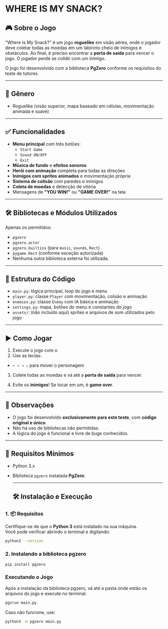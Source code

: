 # WHERE IS MY SNACK?

## 🎮 Sobre o Jogo

"Where Is My Snack?" é um jogo **roguelike** em visão aérea, onde o jogador deve coletar todas as moedas em um labirinto cheio de inimigos e obstáculos. Ao final, é preciso encontrar a **porta de saída** para vencer o jogo. O jogador perde se colidir com um inimigo.

O jogo foi desenvolvido com a biblioteca **PgZero** conforme os requisitos do teste de tutores.

---

## 🧩 Gênero

- Roguelike (visão superior, mapa baseado em células, movimentação animada e suave)

---

## ✅ Funcionalidades

- **Menu principal** com três botões:
  - `Start Game`
  - `Sound ON/OFF`
  - `Exit`
- **Música de fundo** e **efeitos sonoros**
- **Herói com animação** completa para todas as direções
- **Inimigos com sprites animados** e movimentação própria
- **Sistema de colisão** com paredes e inimigos
- **Coleta de moedas** e detecção de vitória
- Mensagens de **"YOU WIN!"** ou **"GAME OVER!"** na tela

---

## 🛠️ Bibliotecas e Módulos Utilizados

Apenas os permitidos:

- `pgzero`
- `pgzero.actor`
- `pgzero.builtins` (para `music`, `sounds`, `Rect`)
- `pygame.Rect` (conforme exceção autorizada)
- Nenhuma outra biblioteca externa foi utilizada.

---

## 🧠 Estrutura do Código

- `main.py`: lógica principal, loop do jogo e menu
- `player.py`: classe `Player` com movimentação, colisão e animação
- `enemies.py`: classe `Enemy` com IA básica e animação
- `settings.py`: mapa, botões do menu e constantes do jogo
- `assets/`: (não incluído aqui) sprites e arquivos de som utilizados pelo jogo

---

## ▶️ Como Jogar

1. Execute o jogo com o 
2. Use as teclas:
- `← ↑ → ↓` para mover o personagem

3. Colete todas as moedas e vá até a **porta de saída** para vencer.

4. Evite os **inimigos**! Se tocar em um, é **game over**.

---

## 📁 Observações

- O jogo foi desenvolvido **exclusivamente para este teste**, com **código original e único**.
- Não há uso de bibliotecas não permitidas.
- A lógica do jogo é funcional e livre de bugs conhecidos.

---

## 🚀 Requisitos Mínimos

- Python 3.x
- Biblioteca `pgzero` instalada
**PgZero**:

  ---
  ## 🛠️ Instalação e Execução

### 1. 📦 Requisitos

Certifique-se de que o **Python 3** está instalado na sua máquina.  
Você pode verificar abrindo o terminal e digitando:

```bash
python3 --version
```

### 2. Instalando a biblioteca pgzero
```bash
pip install pgzero
```

### Executando o Jogo
Após a instalação da biblioteca pgzero, vá até a pasta onde estão os arquivos do jogo e execute no terminal:
```bash
pgzrun main.py
```
Caso não funcione, use:
```bash
python3 -m pgzero main.py
```

